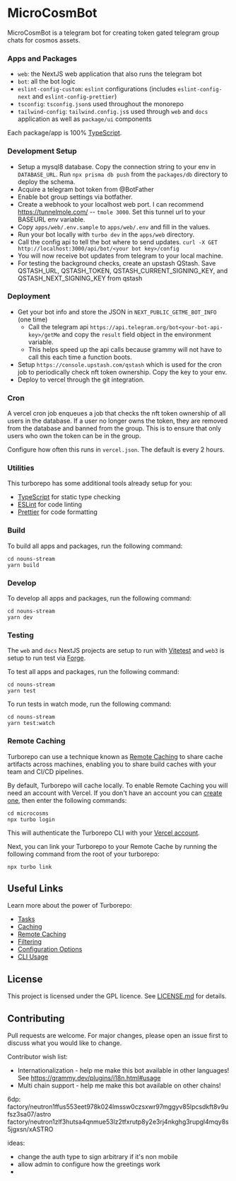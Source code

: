 # MicroCosmBot

MicroCosmBot is a telegram bot for creating token gated telegram group chats for cosmos assets.

### Apps and Packages

- `web`: the NextJS web application that also runs the telegram bot
- `bot`: all the bot logic
- `eslint-config-custom`: `eslint` configurations (includes `eslint-config-next` and `eslint-config-prettier`)
- `tsconfig`: `tsconfig.json`s used throughout the monorepo
- `tailwind-config`: `tailwind.config.js`s used through `web` and `docs` application as well as `package/ui` components

Each package/app is 100% [TypeScript](https://www.typescriptlang.org/).

### Development Setup

* Setup a mysql8 database. Copy the connection string to your env in `DATABASE_URL`. Run `npx prisma db push` from the `packages/db` directory to deploy the schema.
* Acquire a telegram bot token from @BotFather
* Enable bot group settings via botfather.
* Create a webhook to your localhost web port. I can recommend https://tunnelmole.com/ -- `tmole 3000`. Set this tunnel url to your BASEURL env variable.
* Copy `apps/web/.env.sample` to `apps/web/.env` and fill in the values.
* Run your bot locally with `turbo dev` in the `apps/web` directory.
* Call the config api to tell the bot where to send updates. `curl -X GET  http://localhost:3000/api/bot/<your bot key>/config`
* You will now receive bot updates from telegram to your local machine.
* For testing the background checks, create an upstash QStash. Save QSTASH_URL, QSTASH_TOKEN, QSTASH_CURRENT_SIGNING_KEY, and QSTASH_NEXT_SIGNING_KEY from qstash

### Deployment

* Get your bot info and store the JSON in `NEXT_PUBLIC_GETME_BOT_INFO` (one time)
  * Call the telegram api `https://api.telegram.org/bot<your-bot-api-key>/getMe` and copy the `result` field object in the environment variable.
  * This helps speed up the api calls because grammy will not have to call this each time a function boots.
* Setup `https://console.upstash.com/qstash` which is used for the cron job to periodically check nft token ownership. Copy the key to your env.
* Deploy to vercel through the git integration.

### Cron
A vercel cron job enqueues a job that checks the nft token ownership of all users in the database. If a user no longer owns the token, they are removed from the database and banned from the group. This is to ensure that only users who own the token can be in the group.

Configure how often this runs in `vercel.json`. The default is every 2 hours.

### Utilities

This turborepo has some additional tools already setup for you:

- [TypeScript](https://www.typescriptlang.org/) for static type checking
- [ESLint](https://eslint.org/) for code linting
- [Prettier](https://prettier.io) for code formatting

### Build

To build all apps and packages, run the following command:

```
cd nouns-stream
yarn build
```

### Develop

To develop all apps and packages, run the following command:

```
cd nouns-stream
yarn dev
```

### Testing

The `web` and `docs` NextJS projects are setup to run with [Vitetest](https://vitest.dev) and `web3` is setup to run test via [Forge](https://book.getfoundry.sh/reference/forge/forge-test).

To test all apps and packages, run the following command:

```
cd nouns-stream
yarn test
```

To run tests in watch mode, run the following command:

```
cd nouns-stream
yarn test:watch
```

### Remote Caching

Turborepo can use a technique known as [Remote Caching](https://turbo.build/repo/docs/core-concepts/remote-caching) to share cache artifacts across machines, enabling you to share build caches with your team and CI/CD pipelines.

By default, Turborepo will cache locally. To enable Remote Caching you will need an account with Vercel. If you don't have an account you can [create one](https://vercel.com/signup), then enter the following commands:

```
cd microcosms
npx turbo login
```

This will authenticate the Turborepo CLI with your [Vercel account](https://vercel.com/docs/concepts/personal-accounts/overview).

Next, you can link your Turborepo to your Remote Cache by running the following command from the root of your turborepo:

```
npx turbo link
```

## Useful Links

Learn more about the power of Turborepo:

- [Tasks](https://turbo.build/repo/docs/core-concepts/monorepos/running-tasks)
- [Caching](https://turbo.build/repo/docs/core-concepts/caching)
- [Remote Caching](https://turbo.build/repo/docs/core-concepts/remote-caching)
- [Filtering](https://turbo.build/repo/docs/core-concepts/monorepos/filtering)
- [Configuration Options](https://turbo.build/repo/docs/reference/configuration)
- [CLI Usage](https://turbo.build/repo/docs/reference/command-line-reference)


## License
This project is licensed under the GPL licence. See [LICENSE.md](LICENSE.md) for details.

## Contributing
Pull requests are welcome. For major changes, please open an issue first to discuss what you would like to change.

Contributor wish list:
* Internationalization - help me make this bot available in other languages! See https://grammy.dev/plugins/i18n.html#usage
* Multi chain support - help me make this bot available on other chains!


6dp:
factory/neutron1ffus553eet978k024lmssw0czsxwr97mggyv85lpcsdkft8v9ufsz3sa07/astro
factory/neutron1zlf3hutsa4qnmue53lz2tfxrutp8y2e3rj4nkghg3rupgl4mqy8s5jgxsn/xASTRO

ideas:
- change the auth type to sign arbitrary if it's non mobile
- allow admin to configure how the greetings work
- 